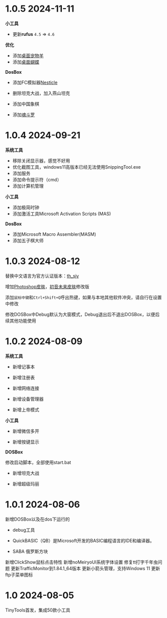 # 1.0.5 2024-11-11

**小工具**

- 更新**rufus** `4.5` => `4.6`

**优化**

- 添加[桌面宠物羊](http://www.th-sjy.com/?p=3109)
- 添加[桌面蝴蝶](http://www.th-sjy.com/?p=10138)

**DosBox**

- 添加FC模拟器[Nesticle](https://skywind.me/wiki/上古软件仓)

- 删除坦克大战，加入燕山坦克
- 添加中国象棋
- 添加[魂斗罗]([https://m.fcnes.com/fc/act/38.html)

# 1.0.4 2024-09-21

**系统工具**

- 移除关闭显示器，感觉不好用
- 优化截图工具，windows11高版本已经无法使用SnippingTool.exe
- 添加服务
- 添加命令提示符（cmd）
- 添加计算机管理

**小工具**

- 添加极简时钟
- 添加激活工具Microsoft Activation Scripts (MAS)

**DosBox**

- 添加Microsoft Macro Assembler(MASM)
- 添加五子棋大师

# 1.0.3 2024-08-12

替换中文语言为官方认证版本：[th_sjy](http://www.th-sjy.com/?p=1973)

增加[Photoshop皮肤](https://github.com/canwdev/my-claunch-skins/tree/master)，[初音未来皮肤](http://shirosai.web.fc2.com/claunch/)修改版

添加`鼠标中键`和`Ctrl+Shift+Q`呼出热键，如果与本地其他软件冲突，请自行在设置中修改

修改DOSBox中Debug默认为大窗模式，Debug退出后不退出DOSBox，以便后续其他功能使用

# 1.0.2 2024-08-09

**系统工具**

- 新增记事本

- 新增注册表

- 新增网络连接

- 新增设备管理器

- 新增上帝模式

**小工具**

- 新增微信多开

- 新增按键显示

**DOSBox**

修改启动脚本，全部使用start.bat

- 新增坦克大战

- 新增超级玛丽

# 1.0.1 2024-08-06

 新增DOSBox以及在dos下运行的

 - debug工具

 - QuickBASIC（QB）是Microsoft开发的BASIC编程语言的IDE和编译器。

 - SABA 俄罗斯方块

新增ClickShow鼠标点击特性
新增noMeiryoUI系统字体设置
修复tt打字千年虫问题
更新TrafficMonitor到1.84.1_64版本
更新小箭头管理，支持Windows 11
更新ftp子菜单图标

# 1.0  2024-08-05 
TinyTools首发，集成50款小工具 